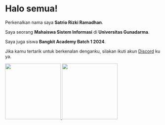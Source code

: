 # Halo semua! 

Perkenalkan nama saya **Satrio Rizki Ramadhan**.<br>

Saya seorang **Mahaiswa Sistem Informasi** di **Universitas Gunadarma**. <br>

Saya juga siswa **Bangkit Academy Batch 1 2024**.<br>

Jika kamu tertarik untuk berkenalan denganku, silakan ikuti akun [Discord](https://github.com/satriorizkirmdhn) ku ya.

<p align="left">
<a href="https://github.com/satriorizkirmdhn">
  <img height="180em" src="https://github-readme-stats-eight-theta.vercel.app/api?username=penuliscode&show_icons=true&theme=algolia&include_all_commits=true&count_private=true"/>
  <img height="180em" src="https://github-readme-stats-eight-theta.vercel.app/api/top-langs/?username=penuliscode&layout=compact&theme=algolia"/>
</a>
</p>
